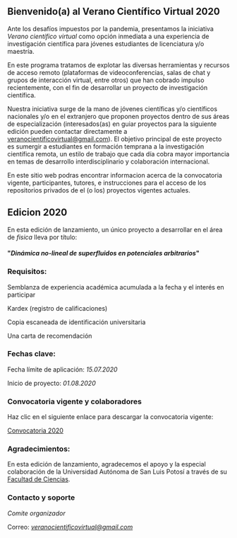 ## Bienvenido(a) al Verano Científico Virtual 2020

Ante los desafíos impuestos por la pandemia, presentamos la iniciativa _Verano científico virtual_ como opción inmediata a una experiencia de investigación científica para jóvenes estudiantes de licenciatura y/o maestría.

En este programa tratamos de explotar las diversas herramientas y recursos de acceso remoto (plataformas de videoconferencias, salas de chat y grupos de interacción virtual, entre otros) que han cobrado impulso recientemente, con el fin de desarrollar un proyecto de investigación científica.

Nuestra iniciativa surge de la mano de jóvenes científicas y/o científicos nacionales y/o en el extranjero que proponen proyectos dentro de sus áreas de especialización (interesados(as) en guiar proyectos para la siguiente edición pueden contactar directamente a veranocientificovirtual@gmail.com). El objetivo principal de este proyecto es sumergir a estudiantes en formación temprana a la investigación científica remota, un estilo de trabajo que cada día cobra mayor importancia en temas de desarrollo interdisciplinario y colaboración internacional.

En este sitio web podras encontrar informacion acerca de la convocatoria vigente, participantes, tutores, e instrucciones para el acceso de los repositorios privados de el (o los) proyectos vigentes actuales.

## Edicion 2020
En esta edición de lanzamiento, un único proyecto a desarrollar en el área de _fisica_ lleva por título:

#### "_Dinámica no-lineal de superfluidos en potenciales arbitrarios_"

### Requisitos:
Semblanza de experiencia académica acumulada a la fecha y el interés en participar

Kardex (registro de calificaciones)

Copia escaneada de identificación universitaria

Una carta de recomendación

### Fechas clave:

Fecha límite de aplicación: *15.07.2020*

Inicio de proyecto: *01.08.2020*

### Convocatoria vigente y colaboradores
Haz clic en el siguiente enlace para descargar la convocatoria vigente:

[Convocatoria 2020](https://veranocientificovirtual.github.io/docs/convocatoria.pdf)

### Agradecimientos:
En esta edición de lanzamiento, agradecemos el apoyo y la especial colaboración de la Universidad Autónoma de San Luis Potosí a través de su [Facultad de Ciencias](http://www.fc.uaslp.mx).

### Contacto y soporte
*Comite organizador*

Correo: *veranocientificovirtual@gmail.com*

